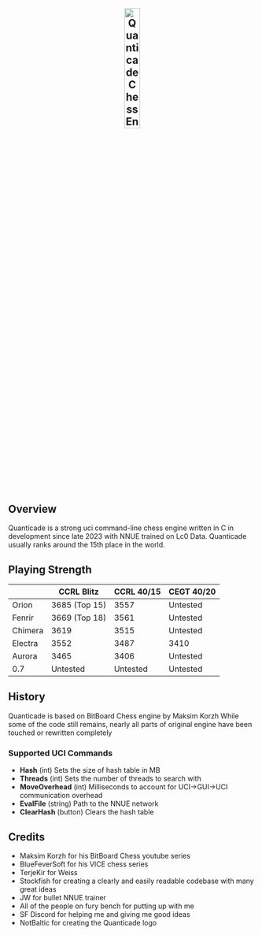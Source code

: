 ## <p align="center"><img src=Quanticade.png alt="Quanticade Chess Engine" width="25%" height="25%"/></p>

## Overview

Quanticade is a strong uci command-line chess engine written in C in development since late 2023 with NNUE trained on Lc0 Data.
Quanticade usually ranks around the 15th place in the world.

## Playing Strength

|         | CCRL Blitz    | CCRL 40/15 | CEGT 40/20 |
|---------|---------------|------------|------------|
| Orion   | 3685 (Top 15) | 3557       | Untested   |
| Fenrir  | 3669 (Top 18) | 3561       | Untested   |
| Chimera | 3619          | 3515       | Untested   |
| Electra | 3552          | 3487       | 3410       |
| Aurora  | 3465          | 3406       | Untested   |
| 0.7     | Untested      | Untested   | Untested   |

## History

Quanticade is based on BitBoard Chess engine by Maksim Korzh
While some of the code still remains, nearly all parts of original engine have been touched or rewritten completely

### Supported UCI Commands

* **Hash** (int) Sets the size of hash table in MB
* **Threads** (int) Sets the number of threads to search with
* **MoveOverhead** (int) Milliseconds to account for UCI->GUI->UCI communication overhead
* **EvalFile** (string) Path to the NNUE network
* **ClearHash** (button) Clears the hash table

## Credits

- Maksim Korzh for his BitBoard Chess youtube series
- BlueFeverSoft for his VICE chess series
- TerjeKir for Weiss
- Stockfish for creating a clearly and easily readable codebase with many great ideas
- JW for bullet NNUE trainer
- All of the people on fury bench for putting up with me
- SF Discord for helping me and giving me good ideas
- NotBaltic for creating the Quanticade logo
